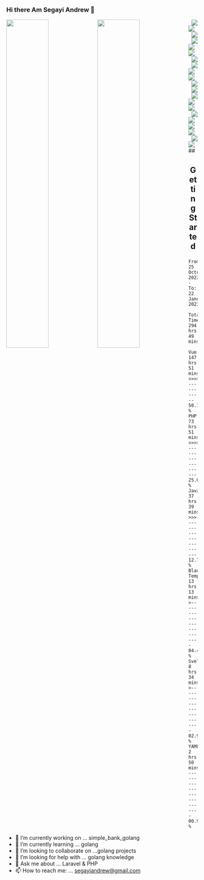 
### Hi there Am Segayi Andrew 👋


<img align="left" width="47%" src="https://github-readme-stats.vercel.app/api?username=codeninjaug&show_icons=true&theme=tokyonight"/>

<img align="left" width="47%" src="https://github-readme-stats.vercel.app/api/top-langs/?username=codeninjaug&layout=compact"/>

<img align="right" src="https://img.shields.io/badge/github%20actions-%232671E5.svg?style=for-the-badge&logo=githubactions&logoColor=white"/>

<img align="center" src="https://img.shields.io/badge/mysql-%2300f.svg?style=for-the-badge&logo=mysql&logoColor=white"/>

<img align="right" src="https://img.shields.io/badge/postgres-%23316192.svg?style=for-the-badge&logo=postgresql&logoColor=white"/>

<img align="right" src="https://img.shields.io/badge/redis-%23DD0031.svg?style=for-the-badge&logo=redis&logoColor=white"/>

<img align="left" src="https://img.shields.io/badge/Firebase-039BE5?style=for-the-badge&logo=Firebase&logoColor=white"/>

<img align="left" src="https://img.shields.io/badge/jquery-%230769AD.svg?style=for-the-badge&logo=jquery&logoColor=white"/>

<img align="right" src="https://img.shields.io/badge/JWT-black?style=for-the-badge&logo=JSON%20web%20tokens"/>

<img align="right" src="https://img.shields.io/badge/laravel-%23FF2D20.svg?style=for-the-badge&logo=laravel&logoColor=white"/>

<img align="left" src="https://img.shields.io/badge/react-%2320232a.svg?style=for-the-badge&logo=react&logoColor=%2361DAFB"/>

<img align="center" src="https://img.shields.io/badge/tailwindcss-%2338B2AC.svg?style=for-the-badge&logo=tailwind-css&logoColor=white"/>

<img align="right" src="https://img.shields.io/badge/vuejs-%2335495e.svg?style=for-the-badge&logo=vuedotjs&logoColor=%234FC08D"/>

<img align="right" src="https://img.shields.io/badge/Vuetify-1867C0?style=for-the-badge&logo=vuetify&logoColor=AEDDFF"/>

<img align="right" src="https://img.shields.io/badge/go-%2300ADD8.svg?style=for-the-badge&logo=go&logoColor=white"/>

<img align="left" src="https://img.shields.io/badge/html5-%23E34F26.svg?style=for-the-badge&logo=html5&logoColor=white"/>

<img align="left" src="https://img.shields.io/badge/javascript-%23323330.svg?style=for-the-badge&logo=javascript&logoColor=%23F7DF1E"/>

<img align="right" src="https://img.shields.io/badge/php-%23777BB4.svg?style=for-the-badge&logo=php&logoColor=white"/>

<img align="left" src="https://img.shields.io/badge/Linux-FCC624?style=for-the-badge&logo=linux&logoColor=black"/>

<img align="left" src="https://img.shields.io/badge/WordPress-%23117AC9.svg?style=for-the-badge&logo=WordPress&logoColor=white"/>

<img align="center" src="https://img.shields.io/badge/github-%23121011.svg?style=for-the-badge&logo=github&logoColor=white"/>

<img align="right" src="https://img.shields.io/badge/docker-%230db7ed.svg?style=for-the-badge&logo=docker&logoColor=white"/>

<img align="left" src="https://img.shields.io/badge/bootstrap-%23563D7C.svg?style=for-the-badge&logo=bootstrap&logoColor=white"/>
##

## <p align="center">Getting Started</p>

<!--START_SECTION:waka-->

```text
From: 25 October 2022 - To: 22 January 2023

Total Time: 294 hrs 49 mins

Vue.js           147 hrs 51 mins >>>>>>>>>>>>>------------   50.15 %
PHP              73 hrs 51 mins  >>>>>>-------------------   25.05 %
JavaScript       37 hrs 39 mins  >>>----------------------   12.77 %
Blade Template   13 hrs 13 mins  >------------------------   04.49 %
Svelte           8 hrs 34 mins   >------------------------   02.91 %
YAML             2 hrs 50 mins   -------------------------   00.97 %
```

<!--END_SECTION:waka-->

- 🔭 I’m currently working on ... simple_bank_golang
- 🌱 I’m currently learning ...  golang
- 👯 I’m looking to collaborate on ...golang projects
- 🤔 I’m looking for help with ...  golang knowledge
- 💬 Ask me about ... Laravel & PHP 
- 📫 How to reach me: ... segayiandrew@gmail.com
